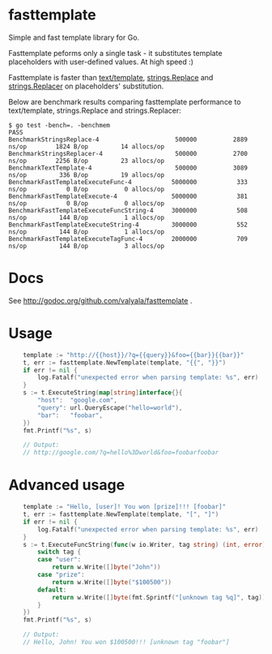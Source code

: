 fasttemplate
============

Simple and fast template library for Go.

Fasttemplate peforms only a single task - it substitutes template placeholders
with user-defined values. At high speed :)

Fasttemplate is faster than [text/template](http://golang.org/pkg/text/template/),
[strings.Replace](http://golang.org/pkg/strings/#Replace)
and [strings.Replacer](http://golang.org/pkg/strings/#Replacer) on placeholders'
substitution.

Below are benchmark results comparing fasttemplate performance to text/template,
strings.Replace and strings.Replacer:

```
$ go test -bench=. -benchmem
PASS
BenchmarkStringsReplace-4               	  500000	      2889 ns/op	    1824 B/op	      14 allocs/op
BenchmarkStringsReplacer-4              	  500000	      2700 ns/op	    2256 B/op	      23 allocs/op
BenchmarkTextTemplate-4                 	  500000	      3089 ns/op	     336 B/op	      19 allocs/op
BenchmarkFastTemplateExecuteFunc-4      	 5000000	       333 ns/op	       0 B/op	       0 allocs/op
BenchmarkFastTemplateExecute-4          	 5000000	       381 ns/op	       0 B/op	       0 allocs/op
BenchmarkFastTemplateExecuteFuncString-4	 3000000	       508 ns/op	     144 B/op	       1 allocs/op
BenchmarkFastTemplateExecuteString-4    	 3000000	       552 ns/op	     144 B/op	       1 allocs/op
BenchmarkFastTemplateExecuteTagFunc-4   	 2000000	       709 ns/op	     144 B/op	       3 allocs/op
```


Docs
====

See http://godoc.org/github.com/valyala/fasttemplate .


Usage
=====

```go
	template := "http://{{host}}/?q={{query}}&foo={{bar}}{{bar}}"
	t, err := fasttemplate.NewTemplate(template, "{{", "}}")
	if err != nil {
		log.Fatalf("unexpected error when parsing template: %s", err)
	}
	s := t.ExecuteString(map[string]interface{}{
		"host":  "google.com",
		"query": url.QueryEscape("hello=world"),
		"bar":   "foobar",
	})
	fmt.Printf("%s", s)

	// Output:
	// http://google.com/?q=hello%3Dworld&foo=foobarfoobar
```


Advanced usage
==============

```go
	template := "Hello, [user]! You won [prize]!!! [foobar]"
	t, err := fasttemplate.NewTemplate(template, "[", "]")
	if err != nil {
		log.Fatalf("unexpected error when parsing template: %s", err)
	}
	s := t.ExecuteFuncString(func(w io.Writer, tag string) (int, error) {
		switch tag {
		case "user":
			return w.Write([]byte("John"))
		case "prize":
			return w.Write([]byte("$100500"))
		default:
			return w.Write([]byte(fmt.Sprintf("[unknown tag %q]", tag)))
		}
	})
	fmt.Printf("%s", s)

	// Output:
	// Hello, John! You won $100500!!! [unknown tag "foobar"]
```
